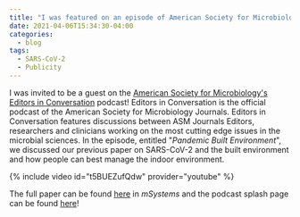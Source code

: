 ```yaml
---
title: "I was featured on an episode of American Society for Microbiology Editors in Conversation Podcast!"
date: 2021-04-06T15:34:30-04:00
categories:
  - blog
tags:
  - SARS-CoV-2
  - Publicity
---
```

I was invited to be a guest on the [American Society for Microbiology's](asm.org) [Editors in Conversation](https://asm.org/Podcasts/Editors-in-Conversation) podcast! Editors in Conversation is the official podcast of the American Society for Microbiology Journals. Editors in Conversation features discussions between ASM Journals Editors, researchers and clinicians working on the most cutting edge issues in the microbial sciences. In the episode, entitled "*Pandemic Built Environment*", we discussed our previous paper on SARS-CoV-2 and the built environment and how people can best manage the indoor environment.

{% include video id="t5BUEZufQdw" provider="youtube" %}

The full paper can be found [here](https://journals.asm.org/doi/full/10.1128/mSystems.00245-20) in *mSystems* and the podcast splash page can be found [here](https://asm.org/Podcasts/Editors-in-Conversation/Episodes/Pandemic-Built-Environment-EIC-024)!
